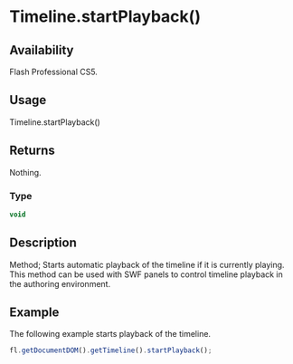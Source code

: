 # Timeline.startPlayback()

## Availability

Flash Professional CS5.

## Usage

Timeline.startPlayback()

## Returns

Nothing.

### Type

```typescript
void
```

## Description

Method; Starts automatic playback of the timeline if it is currently playing. This method can be used with SWF panels to control timeline playback in the authoring environment.

## Example

The following example starts playback of the timeline.

```javascript
fl.getDocumentDOM().getTimeline().startPlayback();
```
